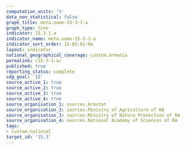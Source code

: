 ```yaml
---
computation_units: '%'
data_non_statistical: false
graph_title: meta.name-15-3-1-a
graph_type: line
indicator: 15.3.1.a
indicator_name: meta.name-15-3-1-a
indicator_sort_order: 15-03-01-0a
layout: indicator
national_geographical_coverage: custom.armenia
permalink: /15-3-1-a/
published: true
reporting_status: complete
sdg_goal: '15'
source_active_1: true
source_active_2: true
source_active_3: true
source_active_4: true
source_organisation_1: sources.Armstat
source_organisation_2: sources.Ministry of Agriculture of RA
source_organisation_3: sources.Ministry of Nature Protection of RA
source_organisation_4: sources.National Academy of Sciences of RA
tags:
- custom.national
target_id: '15.3'
---
```

